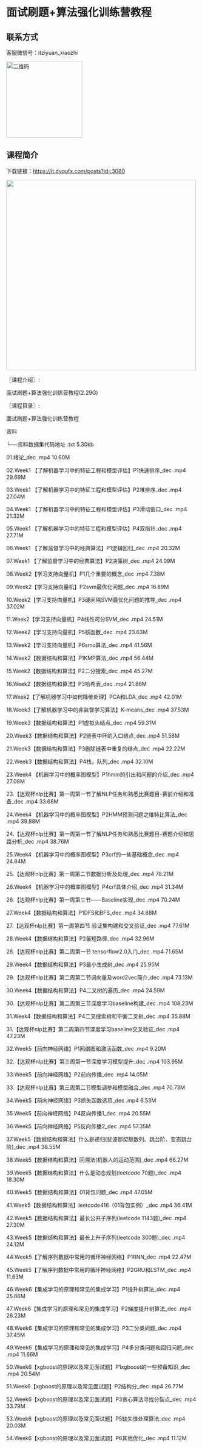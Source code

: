 # 面试刷题+算法强化训练营教程

## 联系方式

客服微信号：itziyuan_xiaozhi

<img src="https://ziyuanyun.oss-cn-guangzhou.aliyuncs.com/common/20240614073449/666b82192834a.jpg" width="200" height="200" alt="二维码">

## 课程简介

下载链接：https://it.dyqufx.com/posts?id=3080

<img src="https://ziyuanyun.oss-cn-guangzhou.aliyuncs.com/yun/20240515185000/664493589a910.jpg" width="500" alt="">

  〖课程介绍〗:

 面试刷题+算法强化训练营教程(2.29G)

 〖课程目录〗:

 面试刷题+算法强化训练营教程



 资料

 └──资料数据集代码地址 .txt 5.30kb

 01.绪论_dec .mp4 10.60M

 02.Week1 【了解机器学习中的特征工程和模型评估】P1快速排序_dec .mp4 29.69M

 03.Week1 【了解机器学习中的特征工程和模型评估】P2堆排序_dec .mp4 27.04M

 04.Week1 【了解机器学习中的特征工程和模型评估】P3滑动窗口_dec .mp4 21.32M

 05.Week1 【了解机器学习中的特征工程和模型评估】P4双指针_dec .mp4 27.71M

 06.Week1 【了解监督学习中的经典算法】P1逻辑回归_dec .mp4 20.32M

 07.Week1 【了解监督学习中的经典算法】P2决策树_dec .mp4 24.09M

 08.Week2【学习支持向量机】P1几个重要的概念_dec .mp4 7.38M

 09.Week2【学习支持向量机】P2svm最优化问题_dec .mp4 16.89M

 10.Week2【学习支持向量机】P3硬间隔SVM最优化问题的推导_dec .mp4 37.02M

 11.Week2【学习支持向量机】P4线性可分SVM_dec .mp4 24.51M

 12.Week2【学习支持向量机】P5核函数_dec .mp4 23.63M

 13.Week2【学习支持向量机】P6smo算法_dec .mp4 41.56M

 14.Week2【数据结构和算法】P1KMP算法_dec .mp4 56.44M

 15.Week2【数据结构和算法】P2二分搜索_dec .mp4 45.27M

 16.Week2【数据结构和算法】P3哈希表_dec .mp4 21.86M

 17.Week2【了解机器学习中如何降维处理】PCA和LDA_dec .mp4 42.01M

 18.Week3【了解机器学习中的非监督学习算法】K-means_dec .mp4 37.53M

 19.Week3【数据结构和算法】P1虚拟头结点_dec .mp4 59.31M

 20.Week3【数据结构和算法】P2链表中环的入口结点_dec .mp4 51.58M

 21.Week3【数据结构和算法】P3删除链表中重复的结点_dec .mp4 22.22M

 22.Week3【数据结构和算法】P4栈，队列_dec .mp4 32.10M

 23.Week4 【机器学习中的概率图模型】P1hmm的引出和问题的介绍_dec .mp4 27.08M

 23.【达观杯nlp比赛】第一周第一节了解NLP任务和熟悉比赛题目-赛前介绍和准备_dec .mp4 33.68M

 24.Week4 【机器学习中的概率图模型】P2HMM预测问题之维特比算法_dec .mp4 39.88M

 24.【达观杯nlp比赛】第一周第一节了解NLP任务和熟悉比赛题目-赛题介绍和思路分析_dec .mp4 38.76M

 25.Week4 【机器学习中的概率图模型】P3crf的一些基础概念_dec .mp4 24.84M

 25.【达观杯nlp比赛】第一周第二节数据分析及处理_dec .mp4 78.21M

 26.Week4 【机器学习中的概率图模型】P4crf具体介绍_dec .mp4 31.34M

 26.【达观杯nlp比赛】第一周第三节——Baseline实现_dec .mp4 70.24M

 27.Week4【数据结构和算法】P1DFS和BFS_dec .mp4 34.88M

 27.【达观杯nlp比赛】第一周第四节 验证集构建和交叉验证_dec .mp4 77.61M

 28.Week4【数据结构和算法】P2最短路径_dec .mp4 32.96M

 28.【达观杯nlp比赛】第二周第一节 tensorflow2.0入门_dec .mp4 71.65M

 29.Week4【数据结构和算法】P3最小生成树_dec .mp4 25.95M

 29.【达观杯nlp比赛】第二周第二节词向量及word2vec简介_dec .mp4 73.13M

 30.Week4【数据结构和算法】P4二叉树的遍历_dec .mp4 24.59M

 30.【达观杯nlp比赛】第二周第三节深度学习baseline构建_dec .mp4 108.23M

 31.Week4【数据结构和算法】P4二叉搜索树和平衡二叉树_dec .mp4 35.88M

 31.【达观杯nlp比赛】第二周第四节深度学习baseline交叉验证_dec .mp4 47.23M

 32.Week5【前向神经网络】P1网络图和激活函数_dec .mp4 9.20M

 32.【达观杯nlp比赛】第三周第一节深度学习模型提升_dec .mp4 103.95M

 33.Week5【前向神经网络】P2前向传播_dec .mp4 14.05M

 33.【达观杯nlp比赛】第三周第二节模型调参和模型融合_dec .mp4 70.73M

 34.Week5【前向神经网络】P3损失函数选用_dec .mp4 6.53M

 35.Week5【前向神经网络】P4反向传播1_dec .mp4 20.55M

 36.Week5【前向神经网络】P5反向传播2_dec .mp4 57.35M

 37.Week5【数据结构和算法】什么是递归(斐波那契额数列、跳台阶、变态跳台阶)_dec .mp4 38.55M

 38.Week5【数据结构和算法】回溯法(机器人的运动范围)_dec .mp4 66.27M

 39.Week5【数据结构和算法】什么是动态规划(leetcode 70题)_dec .mp4 18.30M

 40.Week5【数据结构和算法】01背包问题_dec .mp4 47.05M

 41.Week5【数据结构和算法】leetcode416（01背包实例）_dec .mp4 36.41M

 42.Week5【数据结构和算法】最长公共子序列(leetcode 1143题)_dec .mp4 27.30M

 43.Week5【数据结构和算法】最长上升子序列(leetcode 300题)_dec .mp4 24.12M

 44.Week5【了解序列数据中常用的循环神经网络】P1RNN_dec .mp4 22.47M

 45.Week5【了解序列数据中常用的循环神经网络】P2GRU和LSTM_dec .mp4 11.63M

 46.Week6【集成学习的原理和常见的集成学习】P1提升树算法_dec .mp4 25.66M

 47.Week6【集成学习的原理和常见的集成学习】P2梯度提升树算法_dec .mp4 26.23M

 48.Week6【集成学习的原理和常见的集成学习】P3二分类问题_dec .mp4 37.45M

 49.Week6【集成学习的原理和常见的集成学习】P4多分类问题和回归问题_dec .mp4 11.66M

 50.Week6【xgboost的原理以及常见面试题】P1xgboost的一些预备知识_dec .mp4 20.54M

 51.Week6【xgboost的原理以及常见面试题】P2结构分_dec .mp4 26.77M

 52.Week6【xgboost的原理以及常见面试题】P3贪心算法寻找分裂点_dec .mp4 33.79M

 53.Week6【xgboost的原理以及常见面试题】P5缺失值处理算法_dec .mp4 20.03M

 54.Week6【xgboost的原理以及常见面试题】P6其他优化_dec .mp4 11.12M

  